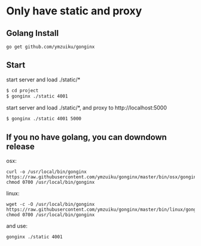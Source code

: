 # Only have static and proxy

## Golang Install
```
go get github.com/ymzuiku/gonginx
```

## Start

start server and load ./static/*

```sh
$ cd project
$ gonginx ./static 4001
```

start server and load ./static/*, and proxy to http://localhost:5000

```sh
$ gonginx ./static 4001 5000
```

## If you no have golang, you can downdown release

osx:

```
curl -o /usr/local/bin/gonginx https://raw.githubusercontent.com/ymzuiku/gonginx/master/bin/osx/gonginx 
chmod 0700 /usr/local/bin/gonginx
```

linux:

```
wget -c -O /usr/local/bin/gonginx https://raw.githubusercontent.com/ymzuiku/gonginx/master/bin/linux/gonginx 
chmod 0700 /usr/local/bin/gonginx
```
and use:

```sh
gonginx ./static 4001
```